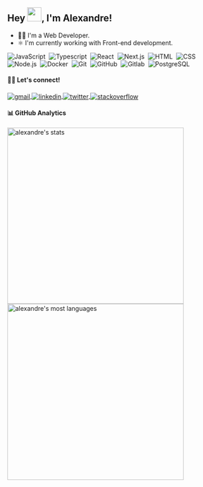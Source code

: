 <h2>
  Hey <img src="https://raw.githubusercontent.com/kaueMarques/kaueMarques/master/hi.gif" width="32">, I'm Alexandre!
</h2>

<ul>
 <li>
  <span>
   👨‍💻 I'm a Web Developer.
  </span>
 </li>
 <li>
  <span>
   ⚛️ I'm currently working with Front-end development.
  </span>
 </li>
</ul>
 
![JavaScript](https://img.shields.io/badge/-JavaScript-77133E?style=flat&logo=javascript)&nbsp;
![Typescript](https://img.shields.io/badge/-Typescript-77133E?style=flat&logo=typescript)&nbsp;
![React](https://img.shields.io/badge/-React-77133E?style=flat&logo=react)&nbsp;
![Next.js](https://img.shields.io/badge/-Next.js-77133E?style=flat&logo=next.js)&nbsp;
![HTML](https://img.shields.io/badge/-HTML-77133E?style=flat&logo=HTML5)&nbsp;
![CSS](https://img.shields.io/badge/-CSS-77133E?style=flat&logo=CSS3&logoColor=1572B6)&nbsp; <br />
![Node.js](https://img.shields.io/badge/-Node.js-77133E?style=flat&logo=node.js)&nbsp;
![Docker](https://img.shields.io/badge/-Docker-77133E?style=flat&logo=docker)&nbsp;
![Git](https://img.shields.io/badge/-Git-77133E?style=flat&logo=git)&nbsp;
![GitHub](https://img.shields.io/badge/-GitHub-77133E?style=flat&logo=github)&nbsp;
![Gitlab](https://img.shields.io/badge/-Gitlab-77133E?style=flat&logo=gitlab)&nbsp;
![PostgreSQL](https://img.shields.io/badge/-PostgreSQL-77133E?style=flat&logo=postgresql)&nbsp;

#### 🙋‍♂️ Let's connect!

<a href="mailto:contado.alexandre.costa@gmail.com" target="_blank">
  <img align="center" src="https://img.shields.io/badge/-Email-77133E?style=flat&logo=gmail" alt="gmail"/>  
</a>
<a href="https://www.linkedin.com/in/alexandre-costa-dos-santos/" target="_blank">
  <img align="center" src="https://img.shields.io/badge/-LinkedIn-77133E?style=flat&logo=linkedin" alt="linkedin"/>
</a>
<a href="https://twitter.com/alexandredevv" target="_blank">
  <img align="center" src="https://img.shields.io/badge/-Twitter-77133E?style=flat&logo=twitter" alt="twitter"/>  
</a>
<a href="https://stackoverflow.com/users/14507918/alexandre-costa" target="_blank">
  <img align="center" src="https://img.shields.io/badge/-StackOverflow-77133E?style=flat&logo=stackoverflow" alt="stackoverflow"/>  
</a>

#### 📊 GitHub Analytics
<img width="400em" src="https://github-readme-stats.vercel.app/api?username=alexandredev3&show_icons=true&theme=great-gatsby" alt="alexandre's stats"/>
<img width="400em" src="https://github-readme-stats.vercel.app/api/top-langs/?username=alexandredev3&layout=compact&theme=great-gatsby" alt="alexandre's most languages"/>
